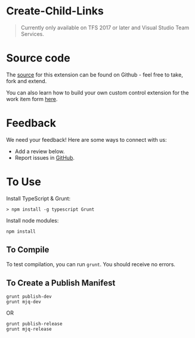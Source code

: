 # Create-Child-Links

> Currently only available on TFS 2017 or later and Visual Studio Team Services.

# Source code 

The [source](https://github.com/HPoliquin/Create-Child-Links) for this extension can be found on Github - feel free to take, fork and extend. 

You can also learn how to build your own custom control extension for the work item form [here](https://www.visualstudio.com/en-us/docs/integrate/extensions/develop/custom-control). 

# Feedback 

We need your feedback! Here are some ways to connect with us:

* Add a review below.
* Report issues in [GitHub](https://github.com/HPoliquin/Create-Child-Links/issues).

# To Use

Install TypeScript & Grunt:

```
> npm install -g typescript Grunt
```

Install node modules:

```
npm install
```

## To Compile

To test compilation, you can run `grunt`. You should receive no errors.

## To Create a Publish Manifest

```
grunt publish-dev
grunt mjq-dev
```

OR

```
grunt publish-release
grunt mjq-release
```